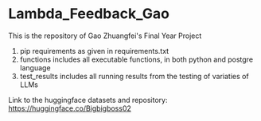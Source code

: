 # Lambda_Feedback_Gao
 
This is the repository of Gao Zhuangfei's Final Year Project
1. pip requirements as given in requirements.txt
2. functions includes all executable functions, in both python and postgre language
3. test_results includes all running results from the testing of variaties of LLMs

Link to the huggingface datasets and repository: 
https://huggingface.co/Bigbigboss02


